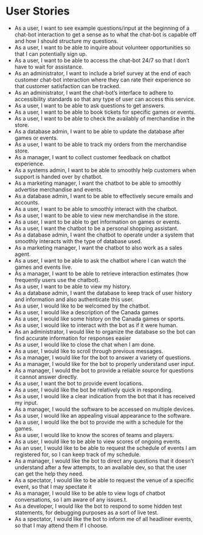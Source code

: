 # User Stories

- As a user, I want to see example questions/input at the beginning of a chat-bot interaction to get a sense as to what the chat-bot is capable off and how I should structure my questions.
- As a user, I want to be able to inquire about volunteer opportunities so that I can potentially sign up.
- As a user, I want to be able to access the chat-bot 24/7 so that I don’t have to wait for assistance.
- As an administrator, I want to include a brief survey at the end of each customer chat-bot interaction where they can rate their experience so that customer satisfaction can be tracked.
- As an administrator, I want the chat-bot’s interface to adhere to accessibility standards so that any type of user can access this service. 
- As a user, I want to be able to ask questions to get answers.
- As a user, I want to be able to book tickets for specific games or events.
- As a user, I want to be able to check the availably of merchandise in the store.
- As a database admin, I want to be able to update the database after games or events.
- As a user, I want to be able to track my orders from the merchandise store.
- As a manager, I want to collect customer feedback on chatbot experience.
- As a systems admin, I want to be able to smoothly help customers when support is handed over by chatbot.
- As a marketing manager, I want the chatbot to be able to smoothly advertise merchandise and events.
- As a database admin, I want to be able to effectively secure emails and accounts.
- As a user, I want to be able to smoothly interact with the chatbot.
- As a user, I want to be able to view new merchandise in the store.
- As a user, I want to be able to get information on games or events.
- As a user, I want the chatbot to be a personal shopping assistant.
- As a database admin, I want the chatbot to operate under a system that smoothly interacts with the type of database used.
- As a marketing manager, I want the chatbot to also work as a sales agent.
- As a user, I want to be able to ask the chatbot where I can watch the games and events live.
- As a manager, I want to be able to retrieve interaction estimates (how frequently users use the chatbot).
- As a user, I want to be able to view my history.
- As a database admin, I want the database to keep track of user history and information and also authenticate this user.
- As a user, I would like to be welcomed by the chatbot.
- As a user, I would like a description of the Canada games
- As a user, I would like some history on the Canada games or sports.
- As a user, I would like to interact with the bot as if it were human.
- As an administrator, I would like to organize the database so the bot can find accurate information for responses easier
- As a user, I would like to close the chat when I am done.
- As a user, I would like to scroll through previous messages.
- As a manager, I would like for the bot to answer a variety of questions.
- As a manager, I would like for the bot to properly understand user input.
- As a manager, I would the bot to provide a reliable source for questions it cannot answer directly.
- As a user, I want the bot to provide event locations.
- As a user, I would like the bot be relatively quick in responding.
- As a user, I would like a clear indication from the bot that it has received my input.
- As a manager, I would the software to be accessed on multiple devices.
- As a user, I would like an appealing visual appearance to the software.
- As a user, I would like the bot to provide me with a schedule for the games.
- As a user, I would like to know the scores of teams and players.
- As a user, I would like to be able to view scores of ongoing events.
- As an user, I would like to be able to request the schedule of events I am registered for, so I can keep track of my schedule.
- As a manager, I would like the bot to direct any questions that it doesn’t understand after a few attempts, to an available dev, so that the user can get the help they need.
- As a spectator, I would like to be able to request the venue of a specific event, so that I may spectate it
- As a manager, I would like to be able to view logs of chatbot conversations, so I am aware of any issues.t.
- As a developer, I would like the bot to respond to some hidden test statements, for debugging purposes as a sort of live test.
- As a spectator, I would like the bot to inform me of all headliner events, so that I may attend them if I choose. 
